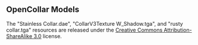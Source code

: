 ## OpenCollar Models

The "Stainless Collar.dae", "CollarV3Texture W_Shadow.tga", and "rusty
collar.tga" resources are released under the [Creative Commons
Attribution-ShareAlike 3.0](https://creativecommons.org/licenses/by-sa/3.0/us/)
license.
